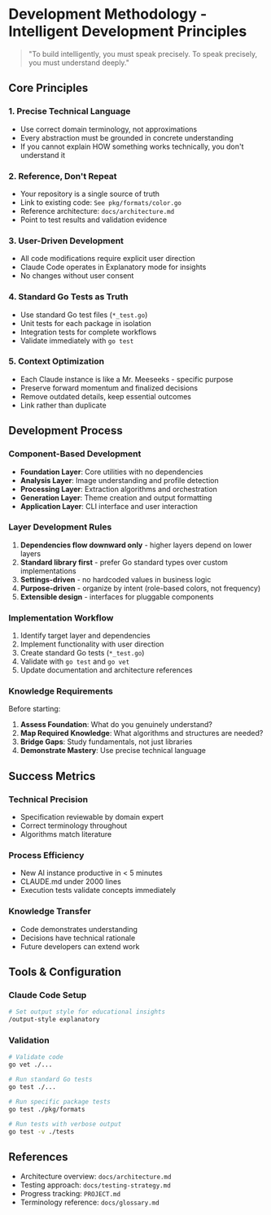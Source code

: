 # Development Methodology - Intelligent Development Principles

> "To build intelligently, you must speak precisely. To speak precisely, you must understand deeply."

## Core Principles

### 1. Precise Technical Language
- Use correct domain terminology, not approximations
- Every abstraction must be grounded in concrete understanding
- If you cannot explain HOW something works technically, you don't understand it

### 2. Reference, Don't Repeat
- Your repository is a single source of truth
- Link to existing code: `See pkg/formats/color.go`
- Reference architecture: `docs/architecture.md`
- Point to test results and validation evidence

### 3. User-Driven Development
- All code modifications require explicit user direction
- Claude Code operates in Explanatory mode for insights
- No changes without user consent

### 4. Standard Go Tests as Truth
- Use standard Go test files (`*_test.go`)
- Unit tests for each package in isolation
- Integration tests for complete workflows
- Validate immediately with `go test`

### 5. Context Optimization
- Each Claude instance is like a Mr. Meeseeks - specific purpose
- Preserve forward momentum and finalized decisions
- Remove outdated details, keep essential outcomes
- Link rather than duplicate

## Development Process

### Component-Based Development
- **Foundation Layer**: Core utilities with no dependencies
- **Analysis Layer**: Image understanding and profile detection
- **Processing Layer**: Extraction algorithms and orchestration
- **Generation Layer**: Theme creation and output formatting
- **Application Layer**: CLI interface and user interaction

### Layer Development Rules
1. **Dependencies flow downward only** - higher layers depend on lower layers
2. **Standard library first** - prefer Go standard types over custom implementations
3. **Settings-driven** - no hardcoded values in business logic
4. **Purpose-driven** - organize by intent (role-based colors, not frequency)
5. **Extensible design** - interfaces for pluggable components

### Implementation Workflow
1. Identify target layer and dependencies
2. Implement functionality with user direction
3. Create standard Go tests (`*_test.go`)
4. Validate with `go test` and `go vet`
5. Update documentation and architecture references

### Knowledge Requirements

Before starting:
1. **Assess Foundation**: What do you genuinely understand?
2. **Map Required Knowledge**: What algorithms and structures are needed?
3. **Bridge Gaps**: Study fundamentals, not just libraries
4. **Demonstrate Mastery**: Use precise technical language

## Success Metrics

### Technical Precision
- Specification reviewable by domain expert
- Correct terminology throughout
- Algorithms match literature

### Process Efficiency
- New AI instance productive in < 5 minutes
- CLAUDE.md under 2000 lines
- Execution tests validate concepts immediately

### Knowledge Transfer
- Code demonstrates understanding
- Decisions have technical rationale
- Future developers can extend work

## Tools & Configuration

### Claude Code Setup
```bash
# Set output style for educational insights
/output-style explanatory
```

### Validation
```bash
# Validate code
go vet ./...

# Run standard Go tests
go test ./...

# Run specific package tests
go test ./pkg/formats

# Run tests with verbose output
go test -v ./tests
```

## References

- Architecture overview: `docs/architecture.md`
- Testing approach: `docs/testing-strategy.md`
- Progress tracking: `PROJECT.md`
- Terminology reference: `docs/glossary.md`
